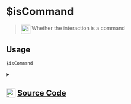 # $isCommand
> <img align="top" src="https://upload.wikimedia.org/wikipedia/commons/thumb/e/e4/Infobox_info_icon.svg/160px-Infobox_info_icon.svg.png?20150409153300" alt="image" width="25" height="auto"> Whether the interaction is a command
## Usage
```
$isCommand
```
<details>
<summary>
    
## <img align="top" src="https://cdn4.iconfinder.com/data/icons/iconsimple-logotypes/512/github-512.png" alt="image" width="25" height="auto">  [Source Code](https://github.com/tryforge/ForgeScript-V2/blob/main/src/native/isCommand.ts)
    
</summary>
    
```ts
import { NativeFunction, Return } from "../structures"

export default new NativeFunction({
    name: "$isCommand",
    version: "1.0.6",
    description: "Whether the interaction is a command",
    unwrap: false,
    execute(ctx) {
        return Return.success(Boolean(ctx.isCommand()))
    },
})
```
    
</details>
